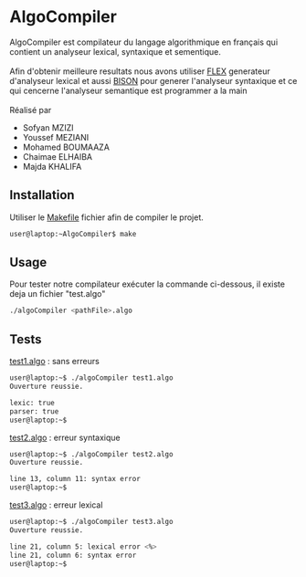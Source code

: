 # AlgoCompiler
AlgoCompiler est compilateur du langage algorithmique en français qui contient un analyseur lexical, syntaxique et sementique.\
\
Afin d'obtenir meilleure resultats nous avons utiliser [FLEX](https://www.cs.princeton.edu/~appel/modern/c/software/flex/flex.html) generateur d'analyseur lexical et aussi [BISON](https://www.gnu.org/software/bison/) pour generer l'analyseur syntaxique et ce qui cencerne l'analyseur semantique est programmer a la main
\
\
Réalisé par
* Sofyan MZIZI
* Youssef MEZIANI
* Mohamed BOUMAAZA
* Chaimae ELHAIBA
* Majda KHALIFA


## Installation

Utiliser le [Makefile](AlgoCompiler/Makefile) fichier afin de compiler le projet.

```bash
user@laptop:~AlgoCompiler$ make
```

## Usage
Pour tester notre compilateur exécuter la commande ci-dessous, il existe deja un fichier "test.algo" 
```bash
./algoCompiler <pathFile>.algo
```

## Tests
[test1.algo](AlgoCompiler/test1.algo) : sans erreurs 
```bash
user@laptop:~$ ./algoCompiler test1.algo
Ouverture reussie.

lexic: true
parser: true
user@laptop:~$ 
```

[test2.algo](AlgoCompiler/test2.algo) : erreur syntaxique
```bash
user@laptop:~$ ./algoCompiler test2.algo
Ouverture reussie.

line 13, column 11: syntax error
user@laptop:~$
```

[test3.algo](AlgoCompiler/test3.algo) : erreur lexical
```bash
user@laptop:~$ ./algoCompiler test3.algo
Ouverture reussie.

line 21, column 5: lexical error <%>
line 21, column 6: syntax error
user@laptop:~$
```

